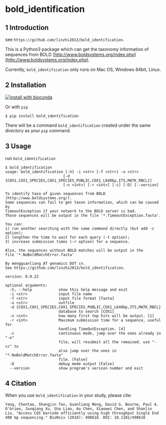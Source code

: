 # bold_identification

## 1 Introduction

see `https://github.com/linzhi2013/bold_identification`.

This is a Python3 package which can get the taxonomy information of sequences from BOLD [http://www.boldsystems.org/index.php](http://www.boldsystems.org/index.php).

Currently, `bold_identification` only runs on Mac OS, Windows 64bit, Linux.


## 2 Installation 

[![install with bioconda](https://img.shields.io/badge/install%20with-bioconda-brightgreen.svg?style=flat)](http://bioconda.github.io/recipes/bold-identification/README.html)

Or with `pip`

    $ pip install bold_identification

There will be a command `bold_identification` created under the same directory as your `pip` command.

## 3 Usage
run `bold_identification`

    $ bold_identification
    usage: bold_identification [-h] -i <str> [-f <str>] -o <str>
                              [-d {COX1,COX1_SPECIES,COX1_SPECIES_PUBLIC,COX1_L640bp,ITS,MATK_RBCL}]
                              [-n <int>] [-r <int>] [-c] [-D] [--version]

    To identify taxa of given sequences from BOLD (http://www.boldsystems.org/).
    Some sequences can fail to get taxon information, which can be caused by
    TimeoutException if your network to the BOLD server is bad.
    Those sequences will be output in the file '*.TimeoutException.fasta'.

    You can:
    1) run another searching with the same command directly (but add -c option);
    2) lengthen the time to wait for each query (-t option);
    3) increase submission times (-r option) for a sequence.

    Also, the sequences without BOLD matches will be output in the
    file '*.NoBoldMatchError.fasta'

    By mengguanliang AT genomics DOT cn.
    See https://github.com/linzhi2013/bold_identification.

    version: 0.0.22

    optional arguments:
      -h, --help            show this help message and exit
      -i <str>              input file name
      -f <str>              input file format [fasta]
      -o <str>              outfile
      -d {COX1,COX1_SPECIES,COX1_SPECIES_PUBLIC,COX1_L640bp,ITS,MATK_RBCL}
                            database to search [COX1]
      -n <int>              how many first top hits will be output. [1]
      -r <int>              Maximum submission time for a sequence, useful for
                            handling TimeOutException. [4]
      -c                    continuous mode, jump over the ones already in "-o"
                            file, will resubmit all the remained. use "-cc" to
                            also jump over the ones in "*.NoBoldMatchError.fasta"
                            file. [False]
      -D                    debug mode output [False]
      --version             show program's version number and exit



## 4 Citation
When you use `bold_identification` in your study, please cite:

    Yang, Chentao, Shangjin Tan, Guanliang Meng, David G. Bourne, Paul A. O'brien, Junqiang Xu, Sha Liao, Ao Chen, Xiaowei Chen, and Shanlin Liu. "Access COI barcode efficiently using high throughput Single End 400 bp sequencing." BioRxiv (2018): 498618. DOI: 10.1101/498618









